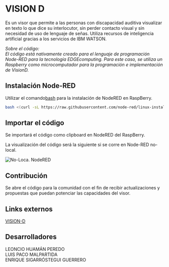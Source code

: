 # VISION D

Es un visor que permite a las personas con discapacidad auditiva
visualizar en texto lo que dice su interlocutor, sin perder contacto visual y sin necesidad de
uso de lenguaje de señas. Utiliza recursos de inteligencia artificial gracias a los servicios de IBM WATSON.

<i>Sobre el código: <br>
El código está nativamente creado para el lenguaje de programación Node-RED para la tecnología EDGEcomputing. Para este caso, se utiliza un Raspberry como microcomputador para la programación e implementación de VisionD.
</i>


## Instalación Node-RED

Utilizar el comando[bash](https://pip.pypa.io/en/stable/) para la instalación de NodeRED en RaspBerry.

```bash
bash <(curl -sL https://raw.githubusercontent.com/node-red/linux-installers/master/deb/update-nodejs-and-nodered)
```

## Importar el código

Se importará el código como clipboard en NodeRED del RaspBerry.

La visualización del código será la siguiente si se corre en Node-RED no-local.


![No-Loca. NodeRED](https://github.com/leonciohuamanperedo/VisionD/blob/master/Node-Red_VISIOND.png)


## Contribución
Se abre el código para la comunidad con el fin de recibir actualizaciones y propuestas que puedan potenciar las capacidades del visor.



## Links externos
[VISION-D](https://sites.google.com/view/visiond/home)

## Desarrolladores
LEONCIO HUAMÁN PEREDO<br>
LUIS PACO MALPARTIDA <br>
ENRIQUE SIGARRÓSTEGUI GUERRERO <br>

